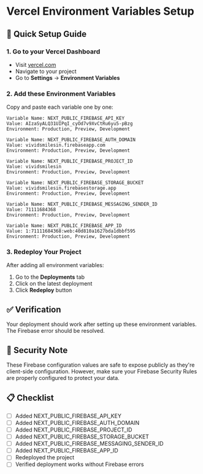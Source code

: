 # Vercel Environment Variables Setup

## 🚀 Quick Setup Guide

### 1. Go to your Vercel Dashboard
- Visit [vercel.com](https://vercel.com)
- Navigate to your project
- Go to **Settings** → **Environment Variables**

### 2. Add these Environment Variables

Copy and paste each variable one by one:

```
Variable Name: NEXT_PUBLIC_FIREBASE_API_KEY
Value: AIzaSyALQ31UIPqI_cyOd7v9XvCtRu6yu5-pBzg
Environment: Production, Preview, Development
```

```
Variable Name: NEXT_PUBLIC_FIREBASE_AUTH_DOMAIN
Value: vividsmilesin.firebaseapp.com
Environment: Production, Preview, Development
```

```
Variable Name: NEXT_PUBLIC_FIREBASE_PROJECT_ID
Value: vividsmilesin
Environment: Production, Preview, Development
```

```
Variable Name: NEXT_PUBLIC_FIREBASE_STORAGE_BUCKET
Value: vividsmilesin.firebasestorage.app
Environment: Production, Preview, Development
```

```
Variable Name: NEXT_PUBLIC_FIREBASE_MESSAGING_SENDER_ID
Value: 71111684368
Environment: Production, Preview, Development
```

```
Variable Name: NEXT_PUBLIC_FIREBASE_APP_ID
Value: 1:71111684368:web:40d810a1627bda1dbbf595
Environment: Production, Preview, Development
```

### 3. Redeploy Your Project

After adding all environment variables:
1. Go to the **Deployments** tab
2. Click on the latest deployment
3. Click **Redeploy** button

## ✅ Verification

Your deployment should work after setting up these environment variables. The Firebase error should be resolved.

## 🔐 Security Note

These Firebase configuration values are safe to expose publicly as they're client-side configuration. However, make sure your Firebase Security Rules are properly configured to protect your data.

## 📋 Checklist

- [ ] Added NEXT_PUBLIC_FIREBASE_API_KEY
- [ ] Added NEXT_PUBLIC_FIREBASE_AUTH_DOMAIN  
- [ ] Added NEXT_PUBLIC_FIREBASE_PROJECT_ID
- [ ] Added NEXT_PUBLIC_FIREBASE_STORAGE_BUCKET
- [ ] Added NEXT_PUBLIC_FIREBASE_MESSAGING_SENDER_ID
- [ ] Added NEXT_PUBLIC_FIREBASE_APP_ID
- [ ] Redeployed the project
- [ ] Verified deployment works without Firebase errors
